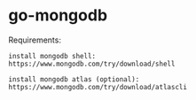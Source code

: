 # go-mongodb

Requirements:
```
install mongodb shell:
https://www.mongodb.com/try/download/shell

install mongodb atlas (optional):
https://www.mongodb.com/try/download/atlascli
```